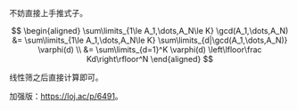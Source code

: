不妨直接上手推式子。

$$
\begin{aligned}
\sum\limits_{1\le A_1,\dots,A_N\le K} \gcd(A_1,\dots,A_N)
&= \sum\limits_{1\le A_1,\dots,A_N\le K} \sum\limits_{d|\gcd(A_1,\dots,A_N)} \varphi(d) \\
&= \sum\limits_{d=1}^K \varphi(d) \left\lfloor\frac Kd\right\rfloor^N
\end{aligned}
$$

线性筛之后直接计算即可。

加强版：<https://loj.ac/p/6491>。